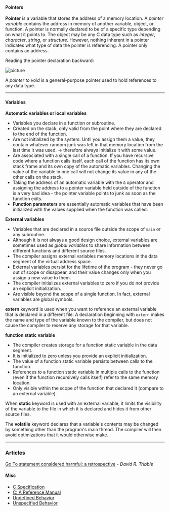 #### Pointers ####

__Pointer__ is a variable that stores the address of a memory location. A _pointer variable_ contains the address in memory of another variable, object, or function. A pointer is normally declared to be of a specific type depending on what it points to. The object may be any C data type such as _integer_, _character_, _string_, or _structure_. However, nothing inherent in a pointer indicates what type of data the pointer is referencing. A pointer only contains an address.

Reading the pointer declaration backward:

![picture](http://choonsiong.com/public/pic/pointer1.png)

A _pointer to void_ is a general-purpose pointer used to hold references to any data type.

- - -


#### Variables ####

__Automatic variables or local variables__

- Variables you declare in a function or subroutine.
- Created on the stack, only valid from the point where they are declared to the end of the function.
- Are not initialized by the system. Until you assign them a value, they contain whatever random junk was left in that memory location from the last time it was used. -> therefore always initialize it with some value.
- Are associated with a single call of a function. If you have recursive code where a function calls itself, each call of the function has its own stack frame and its own copy of the automatic variables. Changing the value of the variable in one call will not change its value in any of the other calls on the stack.
- Taking the address of an automatic variable with the ```&``` operator and assigning the address to a pointer variable held outside of the function is a very bad idea - the pointer variable points to junk as soon as the function exits.
- __Function parameters__ are essentially automatic variables that have been initialized with the values supplied when the function was called.

__External variables__

- Variables that are declared in a source file outside the scope of ```main``` or any subroutine.
- Although it is not always a good design choice, external variables are sometimes used as _global variables_ to share information between different functions and different source files.
- The compiler assigns external variables memory locations in the data segment of the virtual address space.
- External variables persist for the lifetime of the program - they never go out of scope or disappear, and their value changes only when you assign a new value to them.
- The compiler initializes external variables to zero if you do not provide an explicit initialization.
- Are visible beyond the scope of a single function. In fact, external variables are global symbols.

__extern__ keyword is used when you want to reference an external variable that is declared in a different file. A declaration beginning with ```extern``` makes the name and type of the variable known to the compiler, but does not cause the compiler to reserve any storage for that variable.

__function static variable__

- The compiler creates storage for a function static variable in the data segment.
- It is initialized to zero unless you provide an explicit initialization.
- The value of a function static variable persists between calls to the function.
- References to a function static variable in multiple calls to the function (even if the function recursively calls itself) refer to the same memory location.
- Only visible within the scope of the function that declared it (compare to an external variable).

When __static__ keyword is used with an external variable, it limits the visibility of the variable to the file in which it is declared and hides it from other source files.

The __volatile__ keyword declares that a variable's contents may be changed by something other than the program's main thread. The compiler will then avoid optimizations that it would otherwise make.

- - -

### Articles ###

[Go To statement considered harmful: a retrospective](http://david.tribble.com/text/goto.html) - _David R. Tribble_

#### Misc ####

- [C Specification](http://www.open-std.org/jtc1/sc22/WG14/www/docs/n1256.pdf)
- [C: A Reference Manual](http://careferencemanual.com)
- [Undefined Behavior](https://www.securecoding.cert.org/confluence/display/c/CC.+Undefined+Behavior)
- [Unspecified Behavior](https://www.securecoding.cert.org/confluence/display/c/DD.+Unspecified+Behavior)